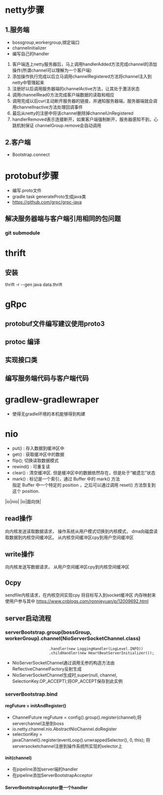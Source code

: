 # netty步骤
## 1.服务端
- bossgroup,workergroup,绑定端口
- channelinitializer
- 编写自己的handler

1. 客户端连上netty服务器后，马上调用handlerAdded方法完成channel的添加操作(所谓channel可以理解为一个客户端)
2. 添加操作执行完成以后立马调用channelRegistered方法将channel注入到netty中管理起来
3. 注册好以后调用服务器端的channelActive方法，让其处于激活状态
4. 调用channelRead0方法完成客户端数据的读取和相应
5. 调用完成以后curl主动断开服务器的链接，并通知服务器端，服务器端就会调用channelInactive方法处理回调事件
6. 最后从netty的注册中将该channel删除掉channelUnRegistered
7. handlerRemoved表示连接断开，如果客户端强制断开，服务器感知不到，心跳机制保证 channelGroup.remove会自动调用

## 2.客户端
- Bootstrap.connect

# protobuf步骤
- 编写.proto文件
- gradle task generateProto生成java类
- https://github.com/grpc/grpc-java
## 解决服务器端与客户端引用相同的包问题
### git submodule

# thrift
## 安装
thrift -r --gen java data.thrift

# gRpc
## protobuf文件编写建议使用proto3
## protoc 编译
## 实现接口类
## 编写服务端代码与客户端代码

# gradlew-gradlewraper
- 使得无gradle环境的本机能够得到构建

# nio
- put() : 存入数据到缓冲区中
- get() : 获取缓冲区中的数据
- flip(); 切换读取数据模式
- rewind() : 可重复读
- clear() : 清空缓冲区. 但是缓冲区中的数据依然存在，但是处于“被遗忘”状态
- mark() : 标记是一个索引，通过 Buffer 中的 mark() 方法  
指定 Buffer 中一个特定的 position ，之后可以通过调用 reset() 方法恢复到这个 position.


|io|nio|
|io|面向快|

## read操作
向内核发送读取数据请求，
操作系统从用户模式切换到内核模式，
dma向磁盘读取数据到内核空间缓冲区。
从内核空间缓冲区cpy到用户空间缓冲区

## write操作
向内核发送写数据请求，
从用户空间缓冲区cpy到内核空间缓冲区

## 0cpy
sendfile内核请求，在内核空间实现cpy
将目标写入到socket缓冲区
内存映射来使用户参与其中
https://www.cnblogs.com/ronnieyuan/p/12009692.html

## server启动流程
### serverBootstrap.group(bossGroup, workerGroup).channel(NioServerSocketChannel.class)
                        .handler(new LoggingHandler(LogLevel.INFO))
                        .childHandler(new HeartBeatServerInitializer());
- NioServerSocketChannel通过调用无参的构造方法由ReflectiveChannelFactory反射生成
- NioServerSocketChannel生成时,super(null, channel, SelectionKey.OP_ACCEPT);将OP_ACCEPT保存到此实例

    
### serverBootstrap.bind
#### regFuture = initAndRegister()
- ChannelFuture regFuture = config().group().register(channel);将serverchannel注册到boss
- io.netty.channel.nio.AbstractNioChannel.doRegister
- selectionKey = javaChannel().register(eventLoop().unwrappedSelector(), 0, this);
    将serversocketchannel注册到操作系统所实现的selector上
#### init(channel)
- 在pipeline添加server端的handler
- 在pipeline添加ServerBootstrapAcceptor
#### ServerBootstrapAcceptor是一个handler